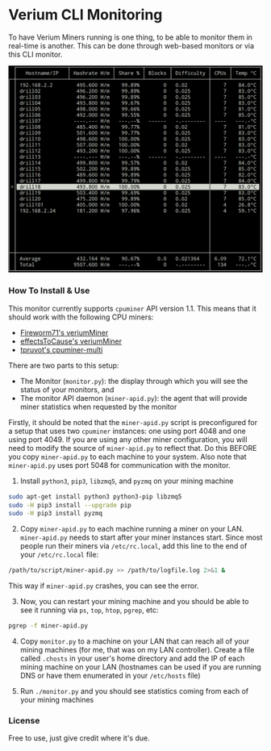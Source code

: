 Verium CLI Monitoring
=====================
To have Verium Miners running is one thing, to be able to monitor them in
real-time is another. This can be done through web-based monitors or via this
CLI monitor.


![alt text](https://github.com/bezeredi/verium-cli-monitor/blob/master/cli-monitor.png "CLI Monitor Preview")


### How To Install & Use
This monitor currently supports `cpuminer` API version 1.1. This means that it
should work with the following CPU miners:
 * [Fireworm71's veriumMiner](https://github.com/fireworm71/veriumMiner)
 * [effectsToCause's veriumMiner](https://github.com/fireworm71/veriumMiner)
 * [tpruvot's cpuminer-multi](https://github.com/tpruvot/cpuminer-multi)

There are two parts to this setup:
 * The Monitor (`monitor.py`): the display through which you will see the status of your monitors, and
 * The monitor API daemon (`miner-apid.py`): the agent that will provide miner statistics when requested by the monitor

Firstly, it should be noted that the `miner-apid.py` script is preconfigured for
a setup that uses two `cpuminer` instances: one using port 4048 and one using
port 4049. If you are using any other miner configuration, you will need to
modify the source of `miner-apid.py` to reflect that. Do this BEFORE you copy
`miner-apid.py` to each machine to your system. Also note that `miner-apid.py`
uses port 5048 for communication with the monitor.

1) Install `python3`, `pip3`, `libzmq5`, and `pyzmq` on your mining machine
```bash
sudo apt-get install python3 python3-pip libzmq5
sudo -H pip3 install --upgrade pip
sudo -H pip3 install pyzmq
```

2) Copy `miner-apid.py` to each machine running a miner on your LAN.
`miner-apid.py` needs to start after your miner instances start. Since most
people run their miners via `/etc/rc.local`, add this line to the end of your
`/etc/rc.local` file:
```bash
/path/to/script/miner-apid.py >> /path/to/logfile.log 2>&1 &
```

This way if `miner-apid.py` crashes, you can see the error.

3) Now, you can restart your mining machine and you should be able to see it
running via `ps`, `top`, `htop`, `pgrep`, etc:
```bash
pgrep -f miner-apid.py
```

4) Copy `monitor.py` to a machine on your LAN that can reach all of your mining
machines (for me, that was on my LAN controller). Create a file called
`.chosts` in your user's home directory and add the IP of each mining machine
on your LAN (hostnames can be used if you are running DNS or have them
enumerated in your `/etc/hosts` file)

5) Run `./monitor.py` and you should see statistics coming from each of your
mining machines


### License
Free to use, just give credit where it's due.
